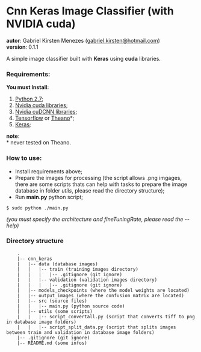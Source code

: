 # __Cnn Keras Image Classifier__ (with NVIDIA cuda)  
__autor__: Gabriel Kirsten Menezes (gabriel.kirsten@hotmail.com)  
__version__: 0.1.1  

A simple image classifier built with __Keras__ using __cuda__ libraries.  

### Requirements:
__You must Install:__  

1. [Python 2.7](https://www.python.org/downloads/);
2. [Nvidia cuda libraries](https://developer.nvidia.com/cuda-downloads);
3. [Nvidia cuDCNN libraries](https://developer.nvidia.com/cudnn);
4. [Tensorflow](https://www.tensorflow.org/install/) or [Theano](http://deeplearning.net/software/theano/install.html)\*;
5. [Keras](https://keras.io/#installation);

**note**:  
\* never tested on Theano.

### How to use:
- Install requirements above;
- Prepare the images for processing (the script allows .png imgages, there are some scripts thats can help with tasks to prepare the image database in folder *utils*, please read the directory structure);
- Run __main.py__ python script;
```
$ sudo python ./main.py
```
*(you must specify the architecture and fineTuningRate, please read the --help)*

### Directory structure

        .  
        |-- cnn_keras  
        |   |-- data (database images)  
        |   |   |-- train (training images directory)  
        |   |   |   |-- .gitignore (git ignore)
        |   |   |-- validation (validation images directory)  
        |   |   |   |-- .gitignore (git ignore)
        |   |-- models_checkpoints (where the model weights are located)
        |   |-- output_images (where the confusion matrix are located) 
        |   |-- src (source files) 
        |   |	|-- main.py (python source code)  
        |   |-- utils (some scripts)  
        |   |   |-- script_convertall.py (script that converts tiff to png in database image folders)  
        |   |   |-- script_split_data.py (script that splits images between train and validation in database image folders)  
        |-- .gitignore (git ignore)  
        |-- README.md (some infos)  

